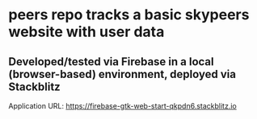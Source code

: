 # peers repo tracks a basic skypeers website with user data

## Developed/tested via Firebase in a local (browser-based) environment, deployed via Stackblitz
Application URL:  https://firebase-gtk-web-start-qkpdn6.stackblitz.io
